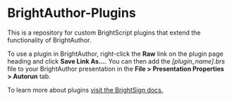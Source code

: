 BrightAuthor-Plugins
====================

<p>This is a repository for custom BrightScript plugins that extend the functionality of BrightAuthor.</p>

<p>To use a plugin in BrightAuthor, right-click the <strong>Raw</strong> link on the plugin page heading and click <strong>Save Link As...</strong>. You can then add the <em>[plugin_name].brs</em> file to your BrightAuthor presentation in the <strong>File > Presentation Properties > Autorun</strong> tab.

To learn more about plugins [visit the BrightSign docs.](http://docs.brightsign.biz/display/DOC/BrightAuthor+Plugins+and+Parsers)